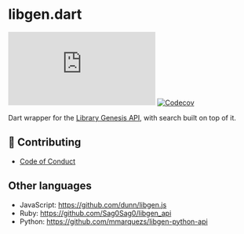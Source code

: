 # libgen.dart

[![License](https://img.shields.io/github/license/hobroker/libgen.dart)](LICENSE)
[![Codecov](https://codecov.io/gh/hobroker/libgen.dart/branch/master/graph/badge.svg?token=GDW0TK81EH)](https://codecov.io/gh/hobroker/libgen.dart)

Dart wrapper for the [Library Genesis API](https://garbage.world/posts/libgen), with search built on top of it.

## 💬 Contributing

- [Code of Conduct](CODE_OF_CONDUCT.md)

## Other languages
- JavaScript: https://github.com/dunn/libgen.js
- Ruby: https://github.com/Sag0Sag0/libgen_api
- Python: https://github.com/mmarquezs/libgen-python-api
